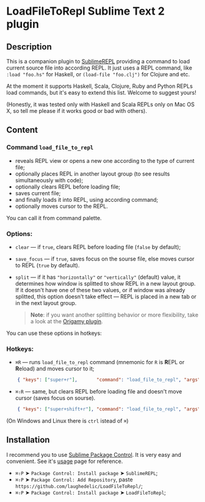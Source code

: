 # LoadFileToRepl Sublime Text 2 plugin

## Description

This is a companion plugin to [SublimeREPL](http://github.com/wuub/SublimeREPL) providing a command to load current source file into according REPL. It just uses a REPL command, like `:load "foo.hs"` for Haskell, or `(load-file "foo.clj")` for Clojure and etc.

At the moment it supports Haskell, Scala, Clojure, Ruby and Python REPLs load commands, but it's easy to extend this list. Welcome to suggest yours!

(Honestly, it was tested only with Haskell and Scala REPLs only on Mac OS X, so tell me please if it works good or bad with others).

## Content

### Command `load_file_to_repl`

* reveals REPL view or opens a new one according to the type of current file;
* optionally places REPL in another layout group (to see results simultaneously with code);
* optionally clears REPL before loading file;
* saves current file;
* and finally loads it into REPL, using according command;
* optionally moves cursor to the REPL.

You can call it from command palette.

### Options:

* `clear` — if `true`, clears REPL before loading file (`false` by default);
* `save_focus` — if `true`, saves focus on the sourse file, else moves cursor to REPL (`true` by default).
* `split` —  if it has `"horizontally"` or `"vertically"` (default) value, it determines how window is splitted to show REPL in a new layout group. If it doesn't have one of these two values, or if window was already splitted, this option doesn't take effect — REPL is placed in a new tab or in the next layout group.

   > **Note**: if you want another splitting behavior or more flexibility, take a look at the [Origamy plugin](https://github.com/SublimeText/Origami/).

You can use these options in hotkeys:

### Hotkeys:

* `⌘R` — runs `load_file_to_repl` command (mnemonic for `R` is **R**EPL or **R**eload) and moves cursor to it;

```json
	{ "keys": ["super+r"], 		 "command": "load_file_to_repl", "args": {"save_focus": false}}
```

* `⌘⇧R` — same, but clears REPL before loading file and doesn't move cursor (saves focus on sourse).

```json
	{ "keys": ["super+shift+r"], "command": "load_file_to_repl", "args": {"clear": true}}
```

(On Windows and Linux there is `ctrl` istead of `⌘`)

## Installation

I recommend you to use [Sublime Package Control](http://wbond.net/sublime_packages/package_control). It is very easy and convenient. See it's [usage](http://wbond.net/sublime_packages/package_control/usage) page for reference.

* `⌘⇧P` ➤ `Package Control: Install package` ➤ `SublimeREPL`;
* `⌘⇧P` ➤ `Package Control: Add Repository`, paste `https://github.com/laughedelic/LoadFileToRepl/`;
* `⌘⇧P` ➤ `Package Control: Install package` ➤ `LoadFileToRepl`;
